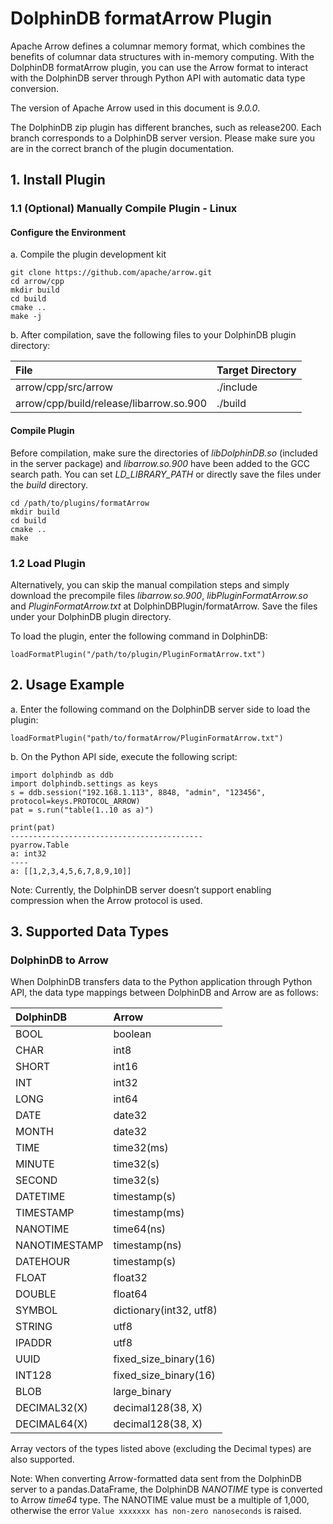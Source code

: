 # DolphinDB formatArrow Plugin

Apache Arrow defines a columnar memory format, which combines the benefits of columnar data structures with in-memory computing. With the DolphinDB formatArrow plugin, you can use the Arrow format to interact with the DolphinDB server through Python API with automatic data type conversion.

The version of Apache Arrow used in this document is *9.0.0*.

The DolphinDB zip plugin has different branches, such as release200. Each branch corresponds to a DolphinDB server version. Please make sure you are in the correct branch of the plugin documentation.

## 1. Install Plugin

### 1.1 (Optional) Manually Compile Plugin - Linux

#### Configure the Environment

a. Compile the plugin development kit

```
git clone https://github.com/apache/arrow.git
cd arrow/cpp
mkdir build
cd build
cmake .. 
make -j
```

b. After compilation, save the following files to your DolphinDB plugin directory:

| **File**                                | **Target Directory** |
| :-------------------------------------- | :------------------- |
| arrow/cpp/src/arrow                     | ./include            |
| arrow/cpp/build/release/libarrow.so.900 | ./build              |

#### Compile Plugin

Before compilation, make sure the directories of *libDolphinDB.so* (included in the server package) and *libarrow.so.900* have been added to the GCC search path. You can set *LD_LIBRARY_PATH* or directly save the files under the *build* directory.

```
cd /path/to/plugins/formatArrow
mkdir build
cd build
cmake ..
make
```

### 1.2 Load Plugin

Alternatively, you can skip the manual compilation steps and simply download the precompile files *libarrow.so.900*, *libPluginFormatArrow.so* and *PluginFormatArrow.txt* at DolphinDBPlugin/formatArrow. Save the files under your DolphinDB plugin directory. 

To load the plugin, enter the following command in DolphinDB:

```
loadFormatPlugin("/path/to/plugin/PluginFormatArrow.txt")
```

## 2. Usage Example

a. Enter the following command on the DolphinDB server side to load the plugin:

```
loadFormatPlugin("path/to/formatArrow/PluginFormatArrow.txt")
```

b. On the Python API side, execute the following script:

```
import dolphindb as ddb
import dolphindb.settings as keys
s = ddb.session("192.168.1.113", 8848, "admin", "123456", protocol=keys.PROTOCOL_ARROW)
pat = s.run("table(1..10 as a)")

print(pat)
-------------------------------------------
pyarrow.Table
a: int32
----
a: [[1,2,3,4,5,6,7,8,9,10]]
```

Note: Currently, the DolphinDB server doesn’t support enabling compression when the Arrow protocol is used.

## 3. Supported Data Types

### DolphinDB to Arrow 

When DolphinDB transfers data to the Python application through Python API, the data type mappings between DolphinDB and Arrow are as follows:

| DolphinDB     | Arrow                   |
| :------------ | :---------------------- |
| BOOL          | boolean                 |
| CHAR          | int8                    |
| SHORT         | int16                   |
| INT           | int32                   |
| LONG          | int64                   |
| DATE          | date32                  |
| MONTH         | date32                  |
| TIME          | time32(ms)              |
| MINUTE        | time32(s)               |
| SECOND        | time32(s)               |
| DATETIME      | timestamp(s)            |
| TIMESTAMP     | timestamp(ms)           |
| NANOTIME      | time64(ns)              |
| NANOTIMESTAMP | timestamp(ns)           |
| DATEHOUR      | timestamp(s)            |
| FLOAT         | float32                 |
| DOUBLE        | float64                 |
| SYMBOL        | dictionary(int32, utf8) |
| STRING        | utf8                    |
| IPADDR        | utf8                    |
| UUID          | fixed_size_binary(16)   |
| INT128        | fixed_size_binary(16)   |
| BLOB          | large_binary            |
| DECIMAL32(X)  | decimal128(38, X)       |
| DECIMAL64(X)  | decimal128(38, X)       |

Array vectors of the types listed above (excluding the Decimal types) are also supported.

Note: When converting Arrow-formatted data sent from the DolphinDB server to a pandas.DataFrame, the DolphinDB *NANOTIME*  type is converted to Arrow *time64* type. The NANOTIME value must be a multiple of 1,000, otherwise the error `Value xxxxxxx has non-zero nanoseconds` is raised.